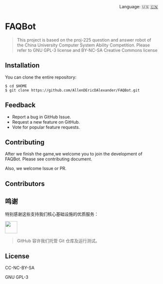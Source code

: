 <div align="right">
  Language:
  🇺🇸
  <a title="Chinese" href="docs/zh-CN/README.md">🇨🇳</a>
</div>

# FAQBot

> This project is based on the proj-225 question and answer robot of the China University Computer System Ability Competition. Please refer to GNU GPL-3 license and BY-NC-SA Creative Commons license



## Installation

You can clone the entire repository:

```shell
$ cd $HOME
$ git clone https://github.com/AllenDEricDAlexander/FAQBot.git
```

## Feedback

* Report a bug in GitHub Issue.
* Request a new feature on GitHub.
* Vote for popular feature requests.

## Contributing

After we finish the game,we welcome you to join the development of FAQBot. Please see contributing document.

Also, we welcome Issue or PR.

## Contributors



## 鸣谢

特别感谢这些支持我们核心基础设施的优质服务：

<a href="https://github.com"><img height="40" src="https://github.githubassets.com/images/modules/logos_page/GitHub-Logo.png"></a>

> GitHub 容许我们托管 Git 仓库及运行测试。

## License

CC-NC-BY-SA

GNU GPL-3